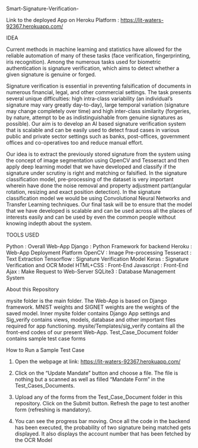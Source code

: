 Smart-Signature-Verification-

Link to the deployed App on Heroku Platform : https://lit-waters-92367.herokuapp.com/

IDEA

Current methods in machine learning and statistics have allowed for the reliable automation of many of these tasks (face verification, fingerprinting, iris recognition). Among the numerous tasks used for biometric authentication is signature verification, which aims to detect whether a given signature is genuine or forged.

Signature verification is essential in preventing falsification of documents in numerous financial, legal, and other commercial settings. The task presents several unique difficulties: high intra-class variability (an individual’s signature may vary greatly day-to-day), large temporal variation (signature may change completely over time) and high inter-class similarity (forgeries, by nature, attempt to be as indistinguishable from genuine signatures as possible). Our aim is to develop an AI based signature verification system that is scalable and can be easily used to detect fraud cases in various public and private sector settings such as banks, post-offices, government offices and co-operatives too and reduce manual effort.

Our idea is to extract the previously stored signature from the system using the concept of image segmentation using OpenCV and Tesseract and then apply deep learning model that we have developed and classify if the signature under scrutiny is right and matching or falsified. In the signature classification model, pre-processing of the dataset is very important wherein have done the noise removal and property adjustment part(angular rotation, resizing and exact position detection). In the signature classification model we would be using Convolutional Neural Networks and Transfer Learning techniques. Our final task will be to ensure that the model that we have developed is scalable and can be used across all the places of interests easily and can be used by even the common people without knowing indepth about the system.

TOOLS USED

Python : Overall Web-App
Django : Python Framework for backend
Heroku : Web-App Deployment Platform
OpenCV : Image Pre-processing
Tesseract : Text Extraction
Tensorflow : Signature Verification Model
Keras : Signature Verification and OCR Model
HTML+CSS : Front-End
Javascript : Front-End
Ajax : Make Request to Web-Server
SQLite3 : Database Management System

About this Repository

mysite folder is the main folder. The Web-App is based on Django framework. MNIST weights and SIGNET weights are the weights of the saved model. Inner mysite folder contains Django App settings and Sig_verify contains views, models, database and other important files required for app functioning. mysite/Templates/sig_verify contains all the front-end codes of our present Web-App. Test_Case_Document folder contains sample test case forms



How to Run a Sample Test Case

  1. Open the webpage at link: https://lit-waters-92367.herokuapp.com/

  2. Click on the “Update Mandate” button and choose a file. The file is nothing but a scanned as well as filled “Mandate Form” in the Test_Cases_Documents.

  3. Upload any of the forms from the Test_Case_Document folder in this repository. Click on the Submit button. Refresh the page to test another form (refreshing is  mandatory).

  4. You can see the progress bar moving. Once all the code in the backend has been executed, the probability of two signature being matched gets displayed. It also      displays the account number that has been fetched by the OCR Model
